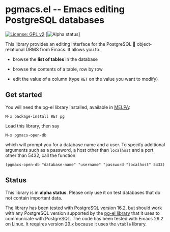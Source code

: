 # pgmacs.el -- Emacs editing PostgreSQL databases

[![License: GPL v2](https://img.shields.io/badge/License-GPL%20v2-blue.svg)](https://www.gnu.org/licenses/old-licenses/gpl-2.0)
[![Alpha status](https://img.shields.io/badge/status-alpha-blue)]


This library provides an editing interface for the PostgreSQL 🐘 object-relational DBMS from Emacs.
It allows you to:

- browse the **list of tables** in the database

- browse the contents of a table, row by row

- edit the value of a column (type `RET` on the value you want to modify)



## Get started

You will need the pg-el library installed, available in [MELPA](https://melpa.org/):

    M-x package-install RET pg

Load this library, then say 

    M-x pgmacs-open-db
    
which will prompt you for a database name and a user. To specify additional arguments such as a
password, a host other than `localhost` and a port other than 5432, call the function

    (pgmacs-open-db "database-name" "username" "password "localhost" 5433)



## Status

This library is in **alpha status**. Please only use it on test databases that do not contain important
data. 

The library has been tested with PostgreSQL version 16.2, but should work with any PostgreSQL version
supported by the [pg-el library](https://github.com/emarsden/pg-el/) that it uses to communicate
with PostgreSQL. The code has been tested with Emacs 29.2 on Linux. It requires version 29.x because
it uses the `vtable` library. 
